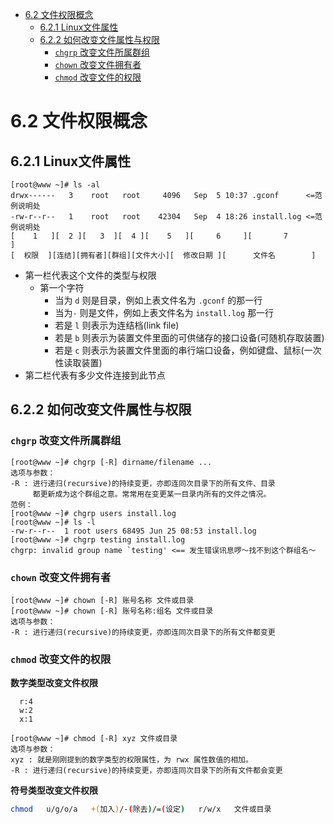 <!-- TOC -->

- [6.2 文件权限概念](#62-文件权限概念)
    - [6.2.1 Linux文件属性](#621-linux文件属性)
    - [6.2.2 如何改变文件属性与权限](#622-如何改变文件属性与权限)
        - [`chgrp` 改变文件所属群组](#chgrp-改变文件所属群组)
        - [`chown` 改变文件拥有者](#chown-改变文件拥有者)
        - [`chmod` 改变文件的权限](#chmod-改变文件的权限)

<!-- /TOC -->

# 6.2 文件权限概念

## 6.2.1 Linux文件属性

```
[root@www ~]# ls -al
drwx------   3    root   root     4096   Sep  5 10:37 .gconf      <=范例说明处
-rw-r--r--   1    root   root    42304   Sep  4 18:26 install.log <=范例说明处
[    1   ][  2 ][   3  ][  4 ][    5   ][     6     ][       7          ]
[  权限  ][连结][拥有者][群组][文件大小][  修改日期 ][      文件名        ]
```

* 第一栏代表这个文件的类型与权限
  * 第一个字符
    * 当为 `d` 则是目录，例如上表文件名为 `.gconf` 的那一行
    * 当为`-` 则是文件，例如上表文件名为 `install.log` 那一行
    * 若是 `l` 则表示为连结档(link file)
    * 若是 `b` 则表示为装置文件里面的可供储存的接口设备(可随机存取装置)
    * 若是 `c` 则表示为装置文件里面的串行端口设备，例如键盘、鼠标(一次性读取装置)
* 第二栏代表有多少文件连接到此节点

## 6.2.2 如何改变文件属性与权限

### `chgrp` 改变文件所属群组

```
[root@www ~]# chgrp [-R] dirname/filename ...
选项与参数：
-R : 进行递归(recursive)的持续变更，亦即连同次目录下的所有文件、目录
     都更新成为这个群组之意。常常用在变更某一目录内所有的文件之情况。
范例：
[root@www ~]# chgrp users install.log
[root@www ~]# ls -l
-rw-r--r--  1 root users 68495 Jun 25 08:53 install.log
[root@www ~]# chgrp testing install.log
chgrp: invalid group name `testing' <== 发生错误讯息啰～找不到这个群组名～
```

### `chown` 改变文件拥有者

```
[root@www ~]# chown [-R] 账号名称 文件或目录
[root@www ~]# chown [-R] 账号名称:组名 文件或目录
选项与参数：
-R : 进行递归(recursive)的持续变更，亦即连同次目录下的所有文件都变更
```

### `chmod` 改变文件的权限

**数字类型改变文件权限**

```
  r:4  
  w:2  
  x:1  
```

```
[root@www ~]# chmod [-R] xyz 文件或目录
选项与参数：
xyz : 就是刚刚提到的数字类型的权限属性，为 rwx 属性数值的相加。
-R : 进行递归(recursive)的持续变更，亦即连同次目录下的所有文件都会变更
```

**符号类型改变文件权限**

```bash
chmod   u/g/o/a   +(加入)/-(除去)/=(设定)   r/w/x   文件或目录 
```

